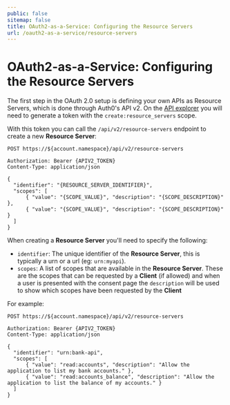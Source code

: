 ```yaml
---
public: false
sitemap: false
title: OAuth2-as-a-Service: Configuring the Resource Servers
url: /oauth2-as-a-service/resource-servers
---
```


# OAuth2-as-a-Service: Configuring the Resource Servers

The first step in the OAuth 2.0 setup is defining your own APIs as Resource Servers, which is done through Auth0's API v2. On the [API explorer](/api/v2) you will need to generate a token with the `create:resource_servers` scope.

With this token you can call the `/api/v2/resource-servers` endpoint to create a new **Resource Server**:

```
POST https://${account.namespace}/api/v2/resource-servers

Authorization: Bearer {APIV2_TOKEN}
Content-Type: application/json

{
  "identifier": "{RESOURCE_SERVER_IDENTIFIER}",
  "scopes": [
      { "value": "{SCOPE_VALUE}", "description": "{SCOPE_DESCRIPTION}" },
      { "value": "{SCOPE_VALUE}", "description": "{SCOPE_DESCRIPTION}" }
  ]
}
```

When creating a **Resource Server** you'll need to specify the following:

 - `identifier`: The unique identifier of the **Resource Server**, this is typically a urn or a url (eg: `urn:myapi`).
 - `scopes`: A list of scopes that are available in the **Resource Server**. These are the scopes that can be requested by a **Client** (if allowed) and when a user is presented with the consent page the `description` will be used to show which scopes have been requested by the **Client**

For example:

```
POST https://${account.namespace}/api/v2/resource-servers

Authorization: Bearer {APIV2_TOKEN}
Content-Type: application/json

{
  "identifier": "urn:bank-api",
  "scopes": [
      { "value": "read:accounts", "description": "Allow the application to list my bank accounts." },
      { "value": "read:accounts_balance", "description": "Allow the application to list the balance of my accounts." }
  ]
}
```
